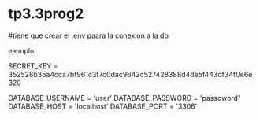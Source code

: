 # tp3.3prog2

#tiene que crear el .env paara la conexion a la db

ejemplo

SECRET_KEY = 352528b35a4cca7bf961c3f7c0dac9642c527428388d4de5f443df34f0e6e320

DATABASE_USERNAME = 'user'
DATABASE_PASSWORD = 'passoword'
DATABASE_HOST = 'localhost'
DATABASE_PORT = '3306'

